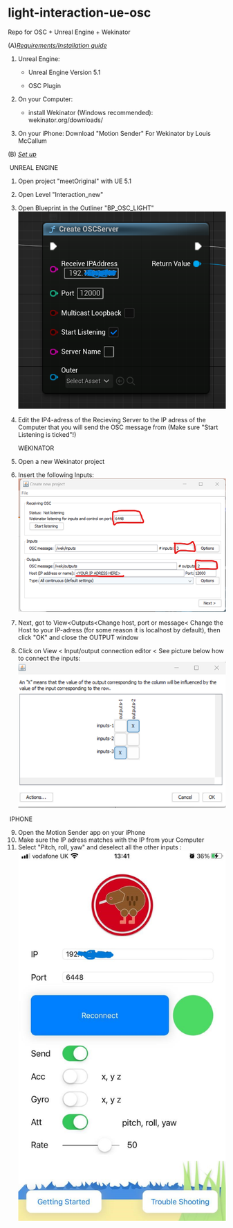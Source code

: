 # light-interaction-ue-osc
Repo for OSC + Unreal Engine + Wekinator

(A)<u>*Requirements/Installation guide*</u>

1. Unreal Engine:

   - Unreal Engine Version 5.1

   - OSC Plugin

2. On your Computer:
   - install Wekinator (Windows recommended): wekinator.org/downloads/
3. On your iPhone: Download "Motion Sender" For Wekinator by Louis McCallum



(B) *<u>Set up</u>*

​		UNREAL ENGINE

1. Open project "meetOriginal" with UE 5.1

2. Open Level "Interaction_new"

3. Open Blueprint in the Outliner "BP_OSC_LIGHT"
   ![alt text](https://github.com/jaau2422/light-interaction-ue-osc/blob/main/images/Tutorial_Setup_Blueprint_OSC.png?raw=true)

5. Edit the IP4-adress of the Recieving Server to the IP adress of the Computer that you will send the OSC message from (Make sure "Start Listening is ticked"!)

   

   WEKINATOR

6. Open a new Wekinator project

7. Insert the following Inputs:
   ![WekinatorSetup](https://github.com/jaau2422/light-interaction-ue-osc/blob/main/images/Tutorial_Setup_Wekinator_NewProject.png?raw=true)

9. Next, got to View<Outputs<Change host, port or message< Change the Host to your IP-adress (for some reason it is localhost by default), then click "OK" and close the OUTPUT window

10. Click on View < Input/output connection editor < See picture below how to connect the inputs:
     ![WekinatorSetup](https://github.com/jaau2422/light-interaction-ue-osc/blob/main/images/Tutorial_Setup_ConnectionEditor.png?raw=true)

   

​		IPHONE

9. Open the Motion Sender app on your iPhone 
10. Make sure the IP adress matches with the IP from your Computer 
11. Select "Pitch, roll, yaw" and deselect all the other inputs :
    ![WekinatorSetup](https://github.com/jaau2422/light-interaction-ue-osc/blob/main/images/Tutorial_Setup_iPhoneSettings.jpg?raw=true)



